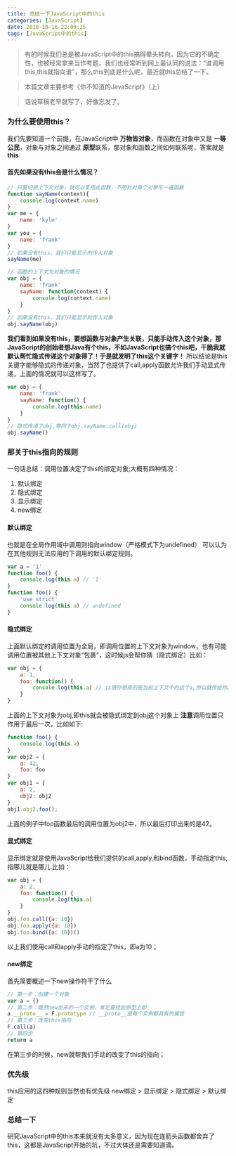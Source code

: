```yaml
---
title: 总结一下JavaScript中的this
categories: [JavaScript]
date: 2018-10-16 22:09:25
tags: [JavaScript中的this]
---
```

> 有的时候我们总是被JavaScript中的this搞得晕头转向，因为它的不确定性，也被经常拿来当作考题，我们也经常听到网上最认同的说法：“谁调用this,this就指向谁”，那么this到底是什么呢，最近就this总结了一下。

<!-- more -->
> 本篇文章主要参考《你不知道的JavaScript》（上）

> 话说草稿老早就写了，好像忘发了。
### 为什么要使用this？
我们先要知道一个前提，在JavaScript中 **万物皆对象**，而函数在对象中又是 **一等公民**，对象与对象之间通过 **原型**联系，那对象和函数之间如何联系呢，答案就是 **this**
#### 首先如果没有this会是什么情况？
```javascript
// 只要切换上下文对象，就可以复用此函数，不用针对每个对象写一遍函数
function sayName(context){
    console.log(context.name)
}
var me = {
    name: 'kyle'
}
var you = {
    name: 'frank'
}
// 如果没有this，我们只能显示的传入对象
sayName(me)
```
```javascript
// 函数的上下文为对象的情况
var obj = {
    name: 'frank'
    sayName: function(context) {
        console.log(context.name)
    }
}
// 如果没有this，我们只能显示的传入对象
obj.sayName(obj)
```
**我们看到如果没有this，要想函数与对象产生关联，只能手动传入这个对象，那JavaScript的创始者想Java有个this，不如JavaScript也搞个this吧，干脆我就默认帮忙隐式传递这个对象得了！于是就发明了this这个关键字！**
所以结论是this关键字能够隐式的传递对象，当然了也提供了call,apply函数允许我们手动显式传递，上面的情况就可以这样写了。
```javascript
var obj = {
    name: 'frank'
    sayName: function() {
        console.log(this.name)
    }
}
// 隐式传递了obj,等同于obj.sayName.call(obj)
obj.sayName()
```

### 那关于this指向的规则
一句话总结：调用位置决定了this的绑定对象;大概有四种情况：
1. 默认绑定
2. 隐式绑定
3. 显示绑定
4. new绑定

#### 默认绑定
也就是在全局作用域中调用则指向window（严格模式下为undefined）
可以认为在其他规则无法应用的下调用的默认绑定规则。
```javascript
var a = '1'
function foo() {
    console.log(this.a) // '1'
}
function foo() {
    'use strict'
    console.log(this.a) // undefined
}
```
#### 隐式绑定
上面默认绑定的调用位置为全局，即调用位置的上下文对象为window，也有可能调用位置被其他上下文对象“包裹”，这时候js会帮你猜（隐式绑定）比如：
```javascript
var obj = {
    a: 1,
    foo: function() {
        console.log(this.a) // js猜你想用的是当前上下文中的这个a,所以就传给你。
    }
}
```
上面的上下文对象为obj,即this就会被隐式绑定到obj这个对象上
**注意**调用位置只作用于最后一次，比如如下:
```javascript
function foo() {
    console.log(this.a)
}
var obj2 = {
    a: 42,
    foo: foo
}
var obj1 = {
    a: 2,
    obj2: obj2
}
obj1.obj2.foo();
```
上面的例子中foo函数最后的调用位置为obj2中，所以最后打印出来的是42。
#### 显式绑定
显示绑定就是使用JavaScript给我们提供的call,apply,和bind函数，手动指定this,指哪儿就是哪儿.比如：
```javascript
var obj = {
    a: 2,
    foo: function() {
        console.log(this.a)
    }
}
obj.foo.call({a: 10})
obj.foo.apply({a: 10})
obj.foo.bind({a: 10})()
```
以上我们使用call和apply手动的指定了this，即a为10；
#### new绑定
首先简要概述一下new操作符干了什么
```javascript
// 第一步：创建一个对象 
var a = {}
// 第二步：既然new出来的一个实例，肯定要挂到原型上即
a.__proto__ = F.prototype // __proto__是每个实例都具有的属性
// 第三步：改变this指向
F.call(a)
// 第四步
return a
```
在第三步的时候，new就帮我们手动的改变了this的指向；
### 优先级
this应用的这四种规则当然也有优先级
new绑定 > 显示绑定 > 隐式绑定 > 默认绑定 
### 总结一下
研究JavaScript中的this本来就没有太多意义，因为现在连箭头函数都舍弃了this，这都是JavaScript开始的坑，不过大体还是需要知道滴。
                                                                                                                                                                                                                                                                                                                                                                                                                                                                                                                                                                                                                                                                                                                                                                                                                                                                                                                                                                                                                                                                                                                                                                                                                 